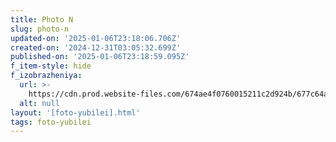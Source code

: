 ```yaml
---
title: Photo N
slug: photo-n
updated-on: '2025-01-06T23:18:06.706Z'
created-on: '2024-12-31T03:05:32.699Z'
published-on: '2025-01-06T23:18:59.095Z'
f_item-style: hide
f_izobrazheniya:
  url: >-
    https://cdn.prod.website-files.com/674ae4f0760015211c2d924b/677c64aa9299666fd57699c0_W-67l1mlWIg.jpg
  alt: null
layout: '[foto-yubilei].html'
tags: foto-yubilei
---
```



